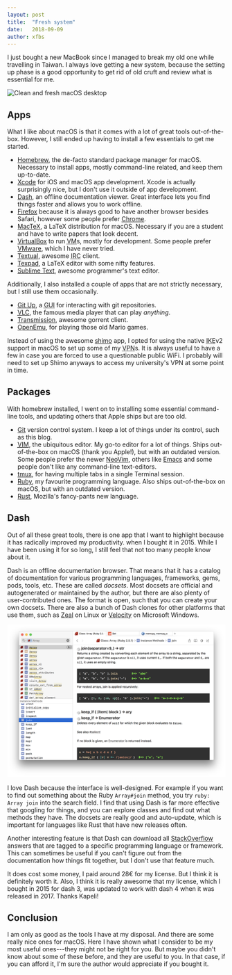 ```yaml
---
layout: post
title:  "Fresh system"
date:   2018-09-09
author: xfbs
---
```


I just bought a new MacBook since I managed to break my old one while travelling in Taiwan. I always love getting a new system, because the setting up phase is a good opportunity to get rid of old cruft and review what is essential for me.

![Clean and fresh macOS desktop](/assets/images/fresh_screenshot.png)

## Apps

What I like about macOS is that it comes with a lot of great tools out-of-the-box. However, I still ended up having to install a few essentials to get me started.

- [Homebrew][], the de-facto standard package manager for macOS. Necessary to install apps, mostly command-line related, and keep them up-to-date.
- [Xcode][] for iOS and macOS app development. Xcode is actually surprisingly nice, but I don't use it outside of app development.
- [Dash][], an offline documentation viewer. Great interface lets you find things faster and allows you to work offline.
- [Firefox][] because it is always good to have another browser besides Safari, however some people prefer [Chrome][].
- [MacTeX][], a LaTeX distribution for macOS. Necessary if you are a student and have to write papers that look decent.
- [VirtualBox][] to run <abbr title="Virtual Machine">VM</abbr>s, mostly for development. Some people prefer [VMware][], which I have never tried.
- [Textual][], awesome <abbr title="Internet Relay Chat">IRC</abbr> client.
- [Texpad][], a LaTeX editor with some nifty features.
- [Sublime Text][], awesome programmer's text editor. 

Additionally, I also installed a couple of apps that are not strictly necessary, but I still use them occasionally.

- [Git Up][], a <abbr title="Guided User Interface">GUI</abbr> for interacting with git repositories.
- [<abbr title="VideoLAN Client">VLC</abbr>][VLC], the famous media player that can play *anything*.
- [Transmission][], awesome gorrent client.
- [OpenEmu][], for playing those old Mario games.

Instead of using the awesome [shimo][] app, I opted for using the native <abbr title="Internet Key Exchange">IKE</abbr>v2 support in macOS to set up some of my <abbr title="Virtual Private Network">VPN</abbr>s. It is always useful to have a few in case you are forced to use a questionable public WiFi. I probably will need to set up Shimo anyways to access my university's <abbr>VPN</abbr> at some point in time.

## Packages

With homebrew installed, I went on to installing some essential command-line tools, and updating others that Apple ships but are too old.

- [Git][] version control system. I keep a lot of things under its control, such as this blog.
- [<abbr title="VI Improved">VIM</abbr>][VIM], the ubiquitous editor. My go-to editor for a lot of things. Ships out-of-the-box on macOS (thank you Apple!), but with an outdated version. Some people prefer the newer [NeoVim][], others like [Emacs][] and some people don't like any command-line text-editors.
- [tmux][], for having multiple tabs in a single Terminal session.
- [Ruby][], my favourite programming language. Also ships out-of-the-box on macOS, but with an outdated version.
- [Rust][], Mozilla's fancy-pants new language. 

## Dash

Out of all these great tools, there is one app that I want to highlight because it has radically improved my productivity.
 when I bought it in 2015. While I have been using it for so long, I still feel that not too many people know about it. 

Dash is an offline documentation browser. That means that it has a catalog of documentation for various programming languages, frameworks, gems, pods, tools, etc. These are called *docsets*. Most docsets are official and autogenerated or maintained by the author, but there are also plenty of user-contributed ones. The format is open, such that you can create your own docsets. There are also a bunch of Dash clones for other platforms that use them, such as [Zeal][] on Linux or [Velocity][] on Microsoft Windows. 

![Dash](/assets/images/dash_app_screenshot.png)

I love Dash because the interface is well-designed. For example if you want to find out something about the Ruby `Array#join` method, you try `ruby: Array join` into the search field. I find that using Dash is far more effective that googling for things, and you can explore classes and find out what methods they have. The docsets are really good and auto-update, which is important for languages like Rust that have new releases often.

Another interesting feature is that Dash can download all [StackOverflow][] answers that are tagged to a specific programming language or framework. This can sometimes be useful if you can't figure out from the documentation how things fit together, but I don't use that feature much.

It does cost some money, I paid around <span title="about $33" class="underlined">28€</span> for my license. But I think it is definitely worth it. Also, I think it is really awesome that my license, which I bought in 2015 for dash 3, was updated to work with dash 4 when it was released in 2017. Thanks Kapeli!

## Conclusion

I am only as good as the tools I have at my disposal. And there are some really nice ones for macOS. Here I have shown what I consider to be my most useful ones---they might not be right for you. But maybe you didn't know about some of these before, and they are useful to you. In that case, if you can afford it, I'm sure the author would appreciate if you bought it.

[Emacs]: https://www.gnu.org/software/emacs/
[tmux]: https://github.com/tmux/tmux/wiki
[Shimo]: https://www.shimovpn.com/
[Chrome]: https://www.google.com/chrome/
[VMware]: https://www.vmware.com
[Git]: https://git-scm.com
[VIM]: https://www.vim.org
[NeoVim]: https://neovim.io
[Ruby]: https://www.ruby-lang.org
[Rust]: https://www.rust-lang.org/
[Homebrew]: https://brew.sh/
[Dash]: https://kapeli.com/dash
[Firefox]: https://mozilla.org/firefox
[MacTeX]: https://tug.org/mactex/
[VirtualBox]: https://virtualbox.org/
[Xcode]: https://developer.apple.com/xcode/
[Git Up]: https://gitup.co/
[VLC]: http://www.videolan.org/
[Texpad]: https://www.texpad.com
[Textual]: https://www.codeux.com/textual/
[Sublime Text]: https://www.sublimetext.com/
[Transmission]: https://transmissionbt.com
[OpenEmu]: https://openemu.org
[Zeal]: https://zealdocs.org
[Velocity]: https://velocity.silverlakesoftware.com
[StackOverflow]: https://stackoverflow.com
